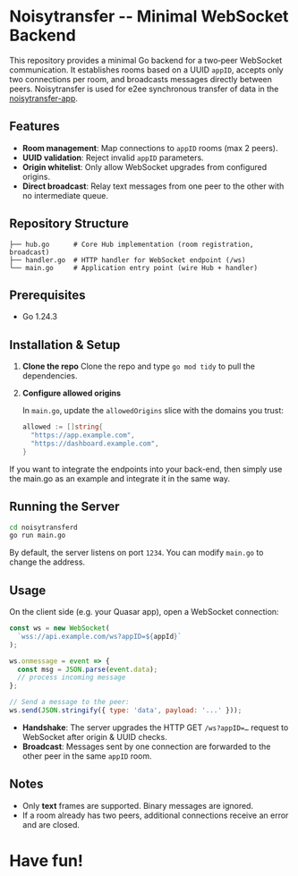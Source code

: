# Noisytransfer -- Minimal WebSocket Backend

This repository provides a minimal Go backend for a two‑peer WebSocket communication. It establishes rooms based on a UUID `appID`, accepts only two connections per room, and broadcasts messages directly between peers. Noisytransfer is used for e2ee synchronous transfer of data in the [noisytransfer-app](https://github.com/collapsinghierarchy/noisytransferapp).

## Features

* **Room management**: Map connections to `appID` rooms (max 2 peers).
* **UUID validation**: Reject invalid `appID` parameters.
* **Origin whitelist**: Only allow WebSocket upgrades from configured origins.
* **Direct broadcast**: Relay text messages from one peer to the other with no intermediate queue.

## Repository Structure

```text
├── hub.go      # Core Hub implementation (room registration, broadcast)
├── handler.go  # HTTP handler for WebSocket endpoint (/ws)
└── main.go     # Application entry point (wire Hub + handler)
```

## Prerequisites

* Go 1.24.3

## Installation & Setup

1. **Clone the repo**
Clone the repo and type `go mod tidy` to pull the dependencies.

2. **Configure allowed origins**

   In `main.go`, update the `allowedOrigins` slice with the domains you trust:

   ```go
   allowed := []string{
     "https://app.example.com",
     "https://dashboard.example.com",
   }
   ```
  If you want to integrate the endpoints into your back-end, then simply use the main.go as an example and integrate it in the same way.


## Running the Server

```bash
cd noisytransferd
go run main.go
```

By default, the server listens on port `1234`. You can modify `main.go` to change the address.

## Usage

On the client side (e.g. your Quasar app), open a WebSocket connection:

```js
const ws = new WebSocket(
  `wss://api.example.com/ws?appID=${appId}`
);

ws.onmessage = event => {
  const msg = JSON.parse(event.data);
  // process incoming message
};

// Send a message to the peer:
ws.send(JSON.stringify({ type: 'data', payload: '...' }));
```

* **Handshake**: The server upgrades the HTTP GET `/ws?appID=…` request to WebSocket after origin & UUID checks.
* **Broadcast**: Messages sent by one connection are forwarded to the other peer in the same `appID` room.

## Notes

* Only **text** frames are supported. Binary messages are ignored.
* If a room already has two peers, additional connections receive an error and are closed.

# Have fun!

